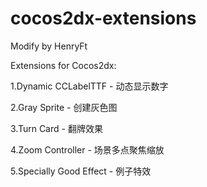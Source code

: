 cocos2dx-extensions
===================

Modify by HenryFt

Extensions for Cocos2dx:

1.Dynamic CCLabelTTF - 动态显示数字

2.Gray Sprite - 创建灰色图

3.Turn Card - 翻牌效果

4.Zoom Controller - 场景多点聚焦缩放

5.Specially Good Effect - 例子特效


